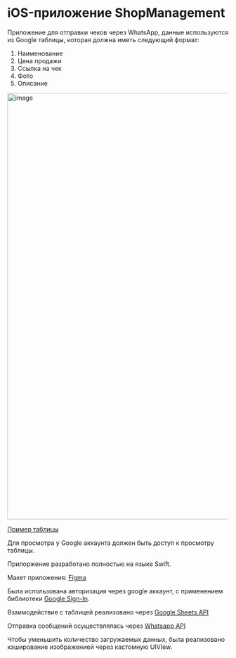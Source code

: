 # iOS-приложение ShopManagement

Приложение для отправки чеков через WhatsApp, данные используются из Google таблицы, которая должна иметь следующий формат:
1. Наименование	
2. Цена продажи	
3. Ссылка на чек	
4. Фото	
5. Описание
<img width="971" alt="image" src="https://user-images.githubusercontent.com/68683848/208134826-e0f61713-3ec8-4f02-8efa-ebdc8cb388af.png">

[Пример таблицы](https://docs.google.com/spreadsheets/d/1HvXfgK2VJBIvJEWVHD4jy4ClPLzfh_l-CUDX0AxiEnA/edit#gid=0)

Для просмотра у Google аккаунта должен быть доступ к просмотру таблицы.

Прилоржение разработано полностью на языке Swift.

Макет приложения: [Figma](https://www.figma.com/file/W9c5oL4YeowqIRdIerD2qf/ShopManagment?node-id=1%3A3&t=UUYm5LPRC7wkr2ZU-0)

Была использована авторизация через google аккаунт, с применением библиотеки [Google Sign-In](https://github.com/google/GoogleSignIn-iOS).

Взаимодействие с таблицей реализовано через [Google Sheets API](https://developers.google.com/sheets/api/)

Отправка сообщений осуществлялась через [Whatsapp API](https://api.whatsapp.com)

Чтобы уменьшить количество загружаемых данных, была реализовано кэширование изображенией через кастомную UIVIew.
